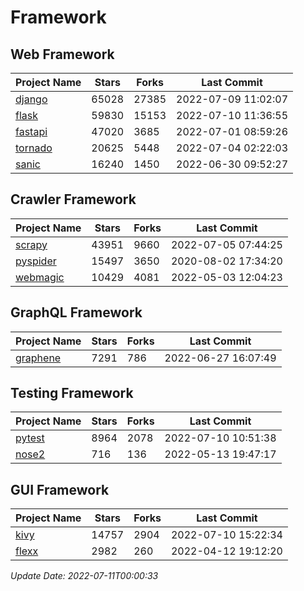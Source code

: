 # Framework

## Web Framework
| Project Name | Stars | Forks | Last Commit |
| ------------ | ----- | ----- | ----------- |
| [django](https://github.com/django/django) | 65028 | 27385 | 2022-07-09 11:02:07 |
| [flask](https://github.com/pallets/flask) | 59830 | 15153 | 2022-07-10 11:36:55 |
| [fastapi](https://github.com/tiangolo/fastapi) | 47020 | 3685 | 2022-07-01 08:59:26 |
| [tornado](https://github.com/tornadoweb/tornado) | 20625 | 5448 | 2022-07-04 02:22:03 |
| [sanic](https://github.com/sanic-org/sanic) | 16240 | 1450 | 2022-06-30 09:52:27 |

## Crawler Framework
| Project Name | Stars | Forks | Last Commit |
| ------------ | ----- | ----- | ----------- |
| [scrapy](https://github.com/scrapy/scrapy) | 43951 | 9660 | 2022-07-05 07:44:25 |
| [pyspider](https://github.com/binux/pyspider) | 15497 | 3650 | 2020-08-02 17:34:20 |
| [webmagic](https://github.com/code4craft/webmagic) | 10429 | 4081 | 2022-05-03 12:04:23 |

## GraphQL Framework
| Project Name | Stars | Forks | Last Commit |
| ------------ | ----- | ----- | ----------- |
| [graphene](https://github.com/graphql-python/graphene) | 7291 | 786 | 2022-06-27 16:07:49 |

## Testing Framework
| Project Name | Stars | Forks | Last Commit |
| ------------ | ----- | ----- | ----------- |
| [pytest](https://github.com/pytest-dev/pytest) | 8964 | 2078 | 2022-07-10 10:51:38 |
| [nose2](https://github.com/nose-devs/nose2) | 716 | 136 | 2022-05-13 19:47:17 |

## GUI Framework
| Project Name | Stars | Forks | Last Commit |
| ------------ | ----- | ----- | ----------- |
| [kivy](https://github.com/kivy/kivy) | 14757 | 2904 | 2022-07-10 15:22:34 |
| [flexx](https://github.com/flexxui/flexx) | 2982 | 260 | 2022-04-12 19:12:20 |

*Update Date: 2022-07-11T00:00:33*